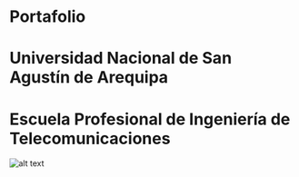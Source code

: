 # Portafolio
# Universidad Nacional de San Agustín de Arequipa

# Escuela Profesional de Ingeniería de Telecomunicaciones

![alt text](https://www.unsa.edu.pe/jaku/wp-content/themes/observatorio/img/unsa-logo.png)

